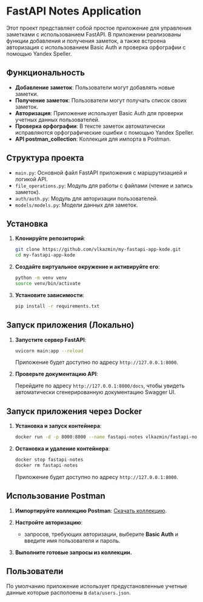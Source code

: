 # FastAPI Notes Application

Этот проект представляет собой простое приложение для управления заметками с использованием FastAPI. В приложении реализованы функции добавления и получения заметок, а также встроена авторизация с использованием Basic Auth и проверка орфографии с помощью Yandex Speller.

## Функциональность

- **Добавление заметок**: Пользователи могут добавлять новые заметки.
- **Получение заметок**: Пользователи могут получать список своих заметок.
- **Авторизация**: Приложение использует Basic Auth для проверки учетных данных пользователей.
- **Проверка орфографии**: В тексте заметок автоматически исправляются орфографические ошибки с помощью Yandex Speller.
- **API postman_collection**: Коллекция для импорта в Postman.

## Структура проекта

- `main.py`: Основной файл FastAPI приложения с маршрутизацией и логикой API.
- `file_operations.py`: Модуль для работы с файлами (чтение и запись заметок).
- `auth/auth.py`: Модуль для авторизации пользователей.
- `models/models.py`: Модели данных для заметок.

## Установка

1. **Клонируйте репозиторий**:

    ```bash
    git clone https://github.com/vlkazmin/my-fastapi-app-kode.git
    cd my-fastapi-app-kode
    ```

2. **Создайте виртуальное окружение и активируйте его**:

    ```bash
    python -m venv venv
    source venv/bin/activate
    ```

3. **Установите зависимости**:

    ```bash
    pip install -r requirements.txt
    ```

## Запуск приложения (Локально)

1. **Запустите сервер FastAPI**:

    ```bash
    uvicorn main:app --reload
    ```

    Приложение будет доступно по адресу `http://127.0.0.1:8000`.

2. **Проверьте документацию API**:

    Перейдите по адресу `http://127.0.0.1:8000/docs`, чтобы увидеть автоматически сгенерированную документацию Swagger UI.
    
## Запуск приложения через Docker

1. **Установка и запуск контейнера**:

    ```bash
    docker run -d -p 8000:8000 --name fastapi-notes vlkazmin/fastapi-notes-kode:latest
    ```
2. **Остановка и удаление контейнера**:

    ```py
    docker stop fastapi-notes
    docker rm fastapi-notes
    ```
    Приложение будет доступно по адресу `http://127.0.0.1:8000`.


## Использование Postman

1. **Импортируйте коллекцию Postman**: [Скачать коллекцию](https://github.com/VlKazmin/test_KODE/blob/main/API%20postman_collection/Notes%20API.postman_collection.json).

2. **Настройте авторизацию**:
    -  запросов, требующих авторизации, выберите **Basic Auth** и введите имя пользователя и пароль. 


3. **Выполните готовые запросы из коллекции.**

## Пользователи

По умолчанию приложение использует предустановленные учетные данные которые располоены в `data/users.json`.

